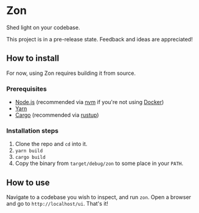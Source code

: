 # Zon

Shed light on your codebase.

This project is in a pre-release state. Feedback and ideas are appreciated!

## How to install

For now, using Zon requires building it from source.

### Prerequisites

- [Node.js](https://nodejs.org/en/) (recommended via [nvm](https://github.com/nvm-sh/nvm) if you're not using [Docker](https://www.docker.com/))
- [Yarn](https://yarnpkg.com/)
- [Cargo](https://github.com/rust-lang/cargo/) (recommended via [rustup](https://www.rust-lang.org/learn/get-started))

### Installation steps

1. Clone the repo and `cd` into it.
2. `yarn build`
3. `cargo build`
4. Copy the binary from `target/debug/zon` to some place in your `PATH`.

## How to use

Navigate to a codebase you wish to inspect, and run `zon`. Open a browser and go to `http://localhost/ui`. That's it!
